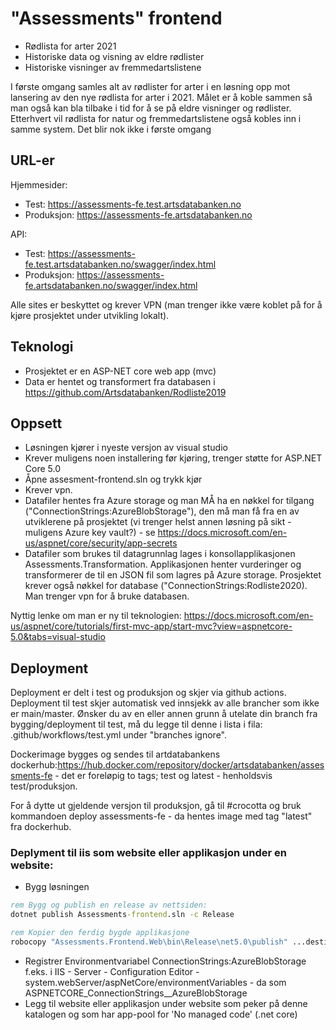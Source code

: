 # "Assessments" frontend
- Rødlista for arter 2021
- Historiske data og visning av eldre rødlister
- Historiske visninger av fremmedartslistene

I første omgang samles alt av rødlister for arter i en løsning opp mot lansering av den nye rødlista for arter i 2021. Målet er å koble sammen så man også kan bla tilbake i tid for å se på eldre visninger og rødlister. Etterhvert vil rødlista for natur og fremmedartslistene også kobles inn i samme system. Det blir nok ikke i første omgang

## URL-er

Hjemmesider:
 - Test: https://assessments-fe.test.artsdatabanken.no
 - Produksjon: https://assessments-fe.artsdatabanken.no

API:
 - Test: https://assessments-fe.test.artsdatabanken.no/swagger/index.html
 - Produksjon: https://assessments-fe.artsdatabanken.no/swagger/index.html

Alle sites er beskyttet og krever VPN (man trenger ikke være koblet på for å kjøre prosjektet under utvikling lokalt). 

## Teknologi
- Prosjektet er en ASP-NET core web app (mvc)
- Data er hentet og transformert fra databasen i https://github.com/Artsdatabanken/Rodliste2019 

## Oppsett
- Løsningen kjører i nyeste versjon av visual studio 
- Krever muligens noen installering før kjøring, trenger støtte for ASP.NET Core 5.0 
- Åpne assesment-frontend.sln og trykk kjør
- Krever vpn.
- Datafiler hentes fra Azure storage og man MÅ ha en nøkkel for tilgang ("ConnectionStrings:AzureBlobStorage"), den må man få fra en av utviklerene på prosjektet (vi trenger helst annen løsning på sikt - muligens Azure key vault?) - se https://docs.microsoft.com/en-us/aspnet/core/security/app-secrets
- Datafiler som brukes til datagrunnlag lages i konsollapplikasjonen Assessments.Transformation. Applikasjonen henter vurderinger og transformerer de til en JSON fil som lagres på Azure storage. Prosjektet krever også nøkkel for database ("ConnectionStrings:Rodliste2020). Man trenger vpn for å bruke databasen.

Nyttig lenke om man er ny til teknologien: https://docs.microsoft.com/en-us/aspnet/core/tutorials/first-mvc-app/start-mvc?view=aspnetcore-5.0&tabs=visual-studio

## Deployment
Deployment er delt i test og produksjon og skjer via github actions. Deployment til test skjer automatisk ved innsjekk av alle brancher som ikke er main/master. Ønsker du av en eller annen grunn å utelate din branch fra bygging/deployment til test, må du legge til denne i lista i fila: .github/workflows/test.yml under "branches ignore". 

Dockerimage bygges og sendes til artdatabankens dockerhub:https://hub.docker.com/repository/docker/artsdatabanken/assessments-fe - det er foreløpig to tags; test og latest - henholdsvis test/produksjon. 

For å dytte ut gjeldende versjon til produksjon, gå til #crocotta og bruk kommandoen deploy assessments-fe - da hentes image med tag "latest" fra dockerhub. 

### Deplyment til iis som website eller applikasjon under en website:

- Bygg løsningen
```cmd
rem Bygg og publish en release av nettsiden:
dotnet publish Assessments-frontend.sln -c Release

rem Kopier den ferdig bygde applikasjone 
robocopy "Assessments.Frontend.Web\bin\Release\net5.0\publish" ...destinasjon...
```
- Registrer Environmentvariabel ConnectionStrings:AzureBlobStorage f.eks. i IIS - Server - Configuration Editor - system.webServer/aspNetCore/environmentVariables - da som ASPNETCORE_ConnectionStrings__AzureBlobStorage
- Legg til website eller applikasjon under website som peker på denne katalogen og som har app-pool for 'No managed code' (.net core)
